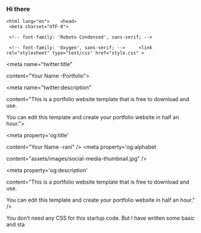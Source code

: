 ### Hi there 
<!DOCTYPE html>
    <html lang="en"> 	<head> 
	 <meta charset="UTF-8"> 	

 <meta http-equiv="X-UA-Compatible" content="IE=edge"> 
	
 <meta name="viewport" content="width=device-width, initial-scale=1.0"> 



 <link rel="shortcut icon" href="favicon.ico"> 	 <!-- google fonts --> 	 
<link href="https://fonts.googleapis.com/css2?family=Roboto+Condensed&display=swap" rel="stylesheet"> 

	 <!-- font-family: 'Roboto Condensed', sans-serif; --> 	


 <link href="https://fonts.googleapis.com/css2?family=Oxygen:wght@300;700&display=swap" rel="stylesheet"> 

	 <!-- font-family: 'Oxygen', sans-serif; --> 	 <link rel="stylesheet" type="text/css" href="style.css" > 	
 <!-- Twitter Card --> 	 <meta name="twitter:card" content="summary_large_image"> 	 <meta name="twitter:site" content="@shihabiiuc"> 	



 <meta name="twitter:creator" content="@shihabiiuc"> 	 <meta name="twitter:title" 	

 content="Your Name -Portfolio"> 	 


<meta name="twitter:description" 	


 content="This is a portfolio website template that is free to download and use. 

You can edit this template and create your portfolio website in half an hour."> 	


 <meta name="twitter:image" content="assets/images/social-media-thumbnail.jpg"> 	

 <!-- Twitter Card End --> 	

 <!-- Linkedin & Facebook Card --> 	

 <meta property='og:title' 	 


content="Your Name -rani" /> 	 <meta property='og:alphabet

 content="assets/images/social-media-thumbnail.jpg" /> 	

<meta property="og:type" content="website" /><!-- og:type is only for Facebook--> 	

 <meta property='og:description' 	

 content="This is a portfolio website template that is free to download and use.

 You can edit this template and create your portfolio website in half an hour." /> 	 

<meta property='og:url' content="assets/images/social-media-thumbnail.jpg" /> 	 <!-- Linkedin Card End --> 	 <title>Your Name -Portfolio</title> 	</head> 	<body> 	</body> 		<script src="script.js"></script> 	</body> </html>

You don’t need any CSS for this startup code. But I have written some basic and sta


